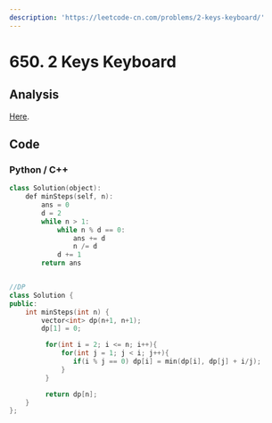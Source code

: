 ```yaml
---
description: 'https://leetcode-cn.com/problems/2-keys-keyboard/'
---
```


# 650. 2 Keys Keyboard

## Analysis

[Here](https://leetcode-cn.com/problems/2-keys-keyboard/solution/zhi-you-liang-ge-jian-de-jian-pan-by-leetcode/).

## Code

### Python / C++ 

```cpp
class Solution(object):
    def minSteps(self, n):
        ans = 0
        d = 2
        while n > 1:
            while n % d == 0:
                ans += d
                n /= d
            d += 1
        return ans


//DP
class Solution {
public:
    int minSteps(int n) {
        vector<int> dp(n+1, n+1);
        dp[1] = 0;

         for(int i = 2; i <= n; i++){
             for(int j = 1; j < i; j++){
                if(i % j == 0) dp[i] = min(dp[i], dp[j] + i/j);
             }
         }

         return dp[n];
    }
};
```

